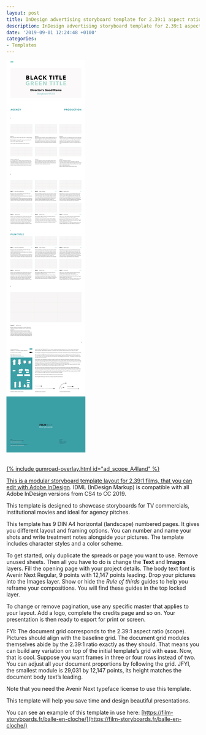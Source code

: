 ```yaml
---
layout: post
title: InDesign advertising storyboard template for 2.39:1 aspect ratio films, Avenir Next 9pt on DIN A4 landscape
description: InDesign advertising storyboard template for 2.39:1 aspect ratio films, Avenir Next 9pt on DIN A4 landscape
date: '2019-09-01 12:24:48 +0100'
categories:
- Templates
---
```

<a href="https://gum.co/ad_scope_A4land"><img src="/images/Film-Storyboards.com_InDesign_storyboard_template_scope_Avenir-Next_9pt_A4_landscape_overview.png"/><br/><br/>

{% include gumroad-overlay.html id="ad_scope_A4land" %}

This is a modular storyboard template layout for 2.39:1 films, that you can edit with [Adobe InDesign](https://adobe.com/products/indesign/). IDML (InDesign Markup) is compatible with all Adobe InDesign versions from CS4 to CC 2019.

This template is designed to showcase storyboards for TV commercials, institutional movies and ideal for agency pitches.

This template has 9 DIN A4 horizontal (landscape) numbered pages. It gives you different layout and framing options. You can number and name your shots and write treatment notes alongside your pictures. The template includes character styles and a color scheme.

To get started, only duplicate the spreads or page you want to use. Remove unused sheets. Then all you have to do is change the **Text** and **Images** layers. Fill the opening page with your project details. The body text font is Avenir Next Regular, 9 points with 12,147 points leading. Drop your pictures into the Images layer. Show or hide the *Rule of thirds* guides to help you reframe your compositions. You will find these guides in the top locked layer.

To change or remove pagination, use any specific master that applies to your layout. Add a logo, complete the credits page and so on. Your presentation is then ready to export for print or screen.

FYI: The document grid corresponds to the 2.39:1 aspect ratio (scope). Pictures should align with the baseline grid. The document grid modules themselves abide by the 2.39:1 ratio exactly as they should. That means you can build any variation on top of the initial template’s grid with ease. Now, that is cool. Suppose you want frames in three or four rows instead of two. You can adjust all your document proportions by following the grid. JFYI, the smallest module is 29,031 by 12,147 points, its height matches the document body text’s leading.

Note that you need the Avenir Next typeface license to use this template.

This template will help you save time and design beautiful presentations.


You can see an example of this template in use here: [https://film-storyboards.fr/balle-en-cloche/](https://film-storyboards.fr/balle-en-cloche/)
